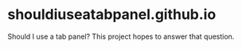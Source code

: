 # shouldiuseatabpanel.github.io
Should I use a tab panel? This project hopes to answer that question.
